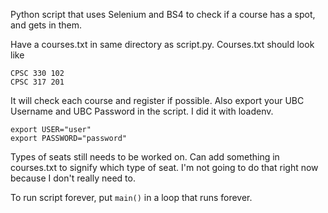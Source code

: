 Python script that uses Selenium and BS4 to check if a course has a spot, and gets in them.

Have a courses.txt in same directory as script.py.
Courses.txt should look like

```
CPSC 330 102
CPSC 317 201
```

It will check each course and register if possible.
Also export your UBC Username and UBC Password in the script. I did it with loadenv.
```
export USER="user"
export PASSWORD="password"
```

Types of seats still needs to be worked on. Can add something in courses.txt to signify which type of seat. I'm not going to do that right now because I don't really need to.

To run script forever, put `main()` in a loop that runs forever.